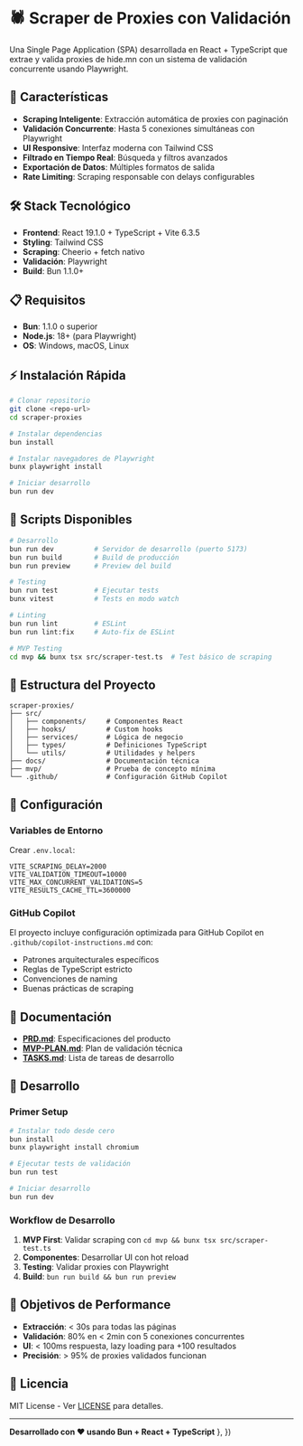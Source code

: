 # 🕷️ Scraper de Proxies con Validación

Una Single Page Application (SPA) desarrollada en React + TypeScript que extrae y valida proxies de hide.mn con un sistema de validación concurrente usando Playwright.

## 🚀 Características

- **Scraping Inteligente**: Extracción automática de proxies con paginación
- **Validación Concurrente**: Hasta 5 conexiones simultáneas con Playwright
- **UI Responsive**: Interfaz moderna con Tailwind CSS
- **Filtrado en Tiempo Real**: Búsqueda y filtros avanzados
- **Exportación de Datos**: Múltiples formatos de salida
- **Rate Limiting**: Scraping responsable con delays configurables

## 🛠️ Stack Tecnológico

- **Frontend**: React 19.1.0 + TypeScript + Vite 6.3.5
- **Styling**: Tailwind CSS
- **Scraping**: Cheerio + fetch nativo
- **Validación**: Playwright
- **Build**: Bun 1.1.0+

## 📋 Requisitos

- **Bun**: 1.1.0 o superior
- **Node.js**: 18+ (para Playwright)
- **OS**: Windows, macOS, Linux

## ⚡ Instalación Rápida

```bash
# Clonar repositorio
git clone <repo-url>
cd scraper-proxies

# Instalar dependencias
bun install

# Instalar navegadores de Playwright
bunx playwright install

# Iniciar desarrollo
bun run dev
```

## 🎯 Scripts Disponibles

```bash
# Desarrollo
bun run dev          # Servidor de desarrollo (puerto 5173)
bun run build        # Build de producción
bun run preview      # Preview del build

# Testing
bun run test         # Ejecutar tests
bunx vitest          # Tests en modo watch

# Linting
bun run lint         # ESLint
bun run lint:fix     # Auto-fix de ESLint

# MVP Testing
cd mvp && bunx tsx src/scraper-test.ts  # Test básico de scraping
```

## 📁 Estructura del Proyecto

```
scraper-proxies/
├── src/
│   ├── components/     # Componentes React
│   ├── hooks/          # Custom hooks
│   ├── services/       # Lógica de negocio
│   ├── types/          # Definiciones TypeScript
│   └── utils/          # Utilidades y helpers
├── docs/               # Documentación técnica
├── mvp/                # Prueba de concepto mínima
└── .github/            # Configuración GitHub Copilot
```

## 🔧 Configuración

### Variables de Entorno

Crear `.env.local`:

```env
VITE_SCRAPING_DELAY=2000
VITE_VALIDATION_TIMEOUT=10000
VITE_MAX_CONCURRENT_VALIDATIONS=5
VITE_RESULTS_CACHE_TTL=3600000
```

### GitHub Copilot

El proyecto incluye configuración optimizada para GitHub Copilot en `.github/copilot-instructions.md` con:

- Patrones arquitecturales específicos
- Reglas de TypeScript estricto
- Convenciones de naming
- Buenas prácticas de scraping

## 📖 Documentación

- **[PRD.md](docs/PRD.md)**: Especificaciones del producto
- **[MVP-PLAN.md](MVP-PLAN.md)**: Plan de validación técnica
- **[TASKS.md](TASKS.md)**: Lista de tareas de desarrollo

## 🚀 Desarrollo

### Primer Setup

```bash
# Instalar todo desde cero
bun install
bunx playwright install chromium

# Ejecutar tests de validación
bun run test

# Iniciar desarrollo
bun run dev
```

### Workflow de Desarrollo

1. **MVP First**: Validar scraping con `cd mvp && bunx tsx src/scraper-test.ts`
2. **Componentes**: Desarrollar UI con hot reload
3. **Testing**: Validar proxies con Playwright
4. **Build**: `bun run build && bun run preview`

## 🎯 Objetivos de Performance

- **Extracción**: < 30s para todas las páginas
- **Validación**: 80% en < 2min con 5 conexiones concurrentes
- **UI**: < 100ms respuesta, lazy loading para +100 resultados
- **Precisión**: > 95% de proxies validados funcionan

## 📄 Licencia

MIT License - Ver [LICENSE](LICENSE) para detalles.

---

**Desarrollado con ❤️ usando Bun + React + TypeScript**
},
})

```

```
